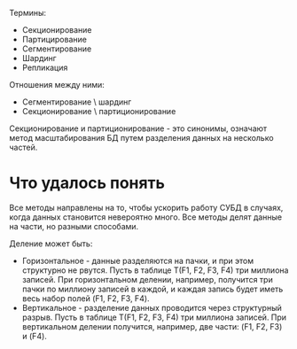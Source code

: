 Термины:

* Секционирование
* Партицирование
* Сегментирование
* Шардинг
* Репликация

Отношения между ними:

* Сегментирование \ шардинг
* Секционирование \ партиционирование



Секционирование и партиционирование - это синонимы, означают метод масштабирования БД путем разделения данных на несколько частей.



# Что удалось понять

Все методы направлены на то, чтобы ускорить работу СУБД в случаях, когда данных становится невероятно много. Все методы делят данные на части, но разными способами.

Деление может быть:

* Горизонтальное - данные разделяются на пачки, и при этом структурно не рвутся. Пусть в таблице T(F1, F2, F3, F4) три миллиона записей. При горизонтальном делении, например, получится три пачки по миллиону записей в каждой, и каждая запись будет иметь весь набор полей (F1, F2, F3, F4).
* Вертикальное - разделение данных проводится через структурный разрыв. Пусть в таблице T(F1, F2, F3, F4) три миллиона записей. При вертикальном делении получится, например, две части: (F1, F2, F3) и (F4).